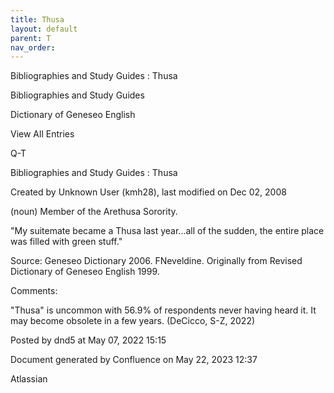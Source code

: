 ```yaml
---
title: Thusa
layout: default
parent: T
nav_order:
---
```


Bibliographies and Study Guides : Thusa

Bibliographies and Study Guides

Dictionary of Geneseo English

View All Entries

Q-T

Bibliographies and Study Guides : Thusa

Created by  Unknown User (kmh28), last modified on Dec 02, 2008

(noun) Member of the Arethusa Sorority.

&quot;My suitemate became a Thusa last year...all of the sudden, the entire place was filled with green stuff.&quot;

Source: Geneseo Dictionary 2006. FNeveldine. Originally from Revised Dictionary of Geneseo English 1999. 

Comments:

&quot;Thusa&quot; is uncommon with 56.9% of respondents never having heard it. It may become obsolete in a few years. (DeCicco, S-Z, 2022)

Posted by dnd5 at May 07, 2022 15:15

Document generated by Confluence on May 22, 2023 12:37

Atlassian
